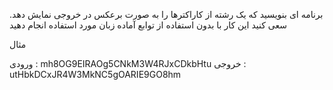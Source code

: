 برنامه ای بنویسید که یک رشته از کاراکترها را به صورت برعکس در خروجی نمایش دهد. سعی کنید این کار با بدون استفاده از توابع آماده زبان مورد استفاده انجام دهید

مثال

ورودی : mh8OG9EIRAOg5CNkM3W4RJxCDkbHtu
خروجی : utHbkDCxJR4W3MkNC5gOARIE9GO8hm
